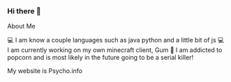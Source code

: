 ### Hi there 👋

About Me
 
💻 I am know a couple languages such as java python and a little bit of js
💻 I am currently working on my own minecraft client, Gum
📖 I am addicted to popcorn and is most likely in the future going to be a serial killer!

My website is Psycho.info

<!--
**CheatingAndLeaking/Cheatingandleaking** is a ✨ _special_ ✨ repository because its `README.md` (this file) appears on your GitHub profile.

Here are some ideas to get you started:


💻 I am know a couple languages such as java python and a little bit of js.
💻 I am currently working on my own minecraft client, Gum.
📖 I am addicted to popcorn and is most likely in the future going to be a serial killer!

-->
